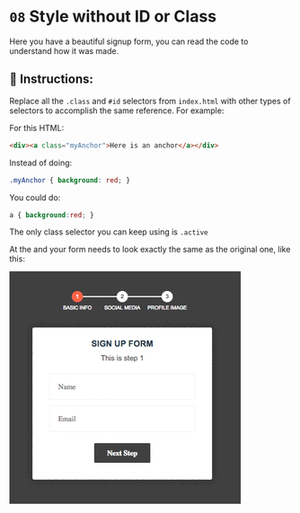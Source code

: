 # `08` Style without ID or Class

Here you have a beautiful signup form, you can read the code to understand how it was made.

## 📝 Instructions:

Replace all the `.class` and `#id` selectors from `index.html` with other types of selectors to accomplish the same reference. For example:

For this HTML:

```html
<div><a class="myAnchor">Here is an anchor</a></div>
```

Instead of doing:

```css
.myAnchor { background: red; }
```

You could do:

```css
a { background:red; }
```

The only class selector you can keep using is `.active`

At the and your form needs to look exactly the same as the original one, like this:

![08-Style-without-id-class](../../.learn/assets/Hl9RhW1.gif?raw=true)


